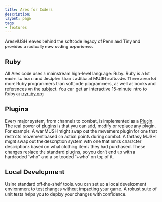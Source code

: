 ```yaml
---
title: Ares for Coders
description:
layout: page
tags: 
- features
---
```


AresMUSH leaves behind the softcode legacy of Penn and Tiny and provides a radically new coding experience. 

## Ruby

All Ares code uses a mainstream high-level language: Ruby.  Ruby is a lot easier to learn and decipher than traditional MUSH softcode. There are a lot more Ruby programmers than softcode programmers, as well as books and references on the subject.  You can get an interactive 15-minute intro to Ruby at [tryruby.org](http://tryruby.org/levels/1/challenges/0).

## Plugins

Every major system, from channels to combat, is implemented as a [Plugin](/features/ares-for-admins).  The real power of plugins is that you can add, modify or replace any plugin. For example: A war MUSH might swap out the movement plugin for one that restricts movement based on action points during combat. A fantasy MUSH might swap out the description system with one that limits character descriptions based on what clothing items they had purchased. These changes replace the standard plugins, so you don’t end up with a hardcoded “who” and a softcoded “+who” on top of it.

## Local Development

Using standard off-the-shelf tools, you can set up a local development environment to test changes without impacting your game.  A robust suite of unit tests helps you to deploy your changes with confidence.
